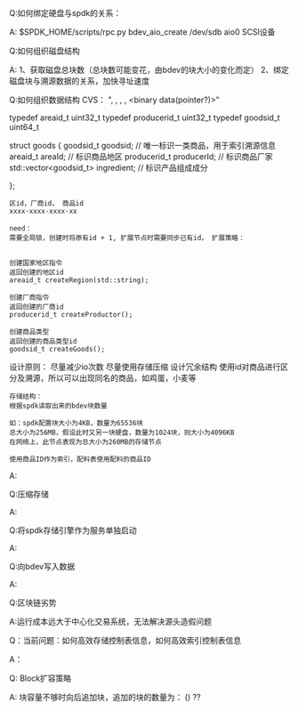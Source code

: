 Q:如何绑定硬盘与spdk的关系：

A: $SPDK_HOME/scripts/rpc.py bdev_aio_create  /dev/sdb      aio0       SCSI设备
                                              <devname>   <aioname>

Q:如何组织磁盘结构

A:
1、获取磁盘总块数（总块数可能变花，由bdev的块大小的变化而定）
2、绑定磁盘块与溯源数据的关系，加快寻址速度

Q:如何组织数据结构
CVS： "<areaId>, <productorId>, <name>, <length>, <binary data(pointer?)>"

typedef areaid_t        uint32_t
typedef producerid_t    uint32_t
typedef goodsid_t       uint64_t


struct goods {
    goodsid_t               goodsid;            // 唯一标识一类商品，用于索引溯源信息
    areaid_t                areaId;             // 标识商品地区
    producerid_t            producerId;         // 标识商品厂家
    std::vector<goodsid_t>  ingredient;  // 标识产品组成成分


};

    区id，厂商id， 商品id
    xxxx-xxxx-xxxx-xx

    need：
    需要全局锁，创建时将原有id + 1, 扩展节点时需要同步已有id， 扩展策略：
    

    创建国家地区指令
    返回创建的地区id
    areaid_t createRegion(std::string);
    
    创建厂商指令
    返回创建的厂商id
    producerid_t createProductor();
    
    创建商品类型
    返回创建的商品类型id
    goodsid_t createGoods();



设计原则：
尽量减少io次数
尽量使用存储压缩
设计冗余结构
使用id对商品进行区分及溯源，所以可以出现同名的商品，如鸡蛋，小麦等

    存储结构：
    根据spdk读取出来的bdev块数量
    
    如：spdk配置块大小为4KB，数量为65536块
    总大小为256MB，假设此时又另一块硬盘，数量为1024块，则大小为4096KB
    在网络上，此节点表现为总大小为260MB的存储节点

    使用商品ID作为索引，配料表使用配料的商品ID



A:

Q:压缩存储

A:


Q:将spdk存储引擎作为服务单独启动

A:

Q:向bdev写入数据

A:

Q:区块链劣势

A:运行成本远大于中心化交易系统，无法解决源头造假问题

Q：当前问题：如何高效存储控制表信息，如何高效索引控制表信息

A：

Q: Block扩容策略

A: 块容量不够时向后追加块，追加的块的数量为： <equation>() ??